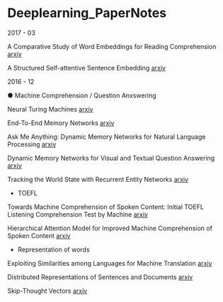 # Deeplearning_PaperNotes


2017 - 03

A Comparative Study of Word Embeddings for Reading Comprehension [arxiv](https://arxiv.org/abs/1703.00993)

A Structured Self-attentive Sentence Embedding [arxiv](https://arxiv.org/abs/1703.03130)


2016 - 12

● Machine Comprehension / Question Anxswering 

Neural Turing Machines [arxiv](https://arxiv.org/abs/1410.5401)

End-To-End Memory Networks [arxiv](https://arxiv.org/abs/1503.08895)

Ask Me Anything: Dynamic Memory Networks for Natural Language Processing [arxiv](https://arxiv.org/abs/1506.07285)

Dynamic Memory Networks for Visual and Textual Question Answering [arxiv](https://arxiv.org/abs/1603.01417)

Tracking the World State with Recurrent Entity Networks [arxiv](https://arxiv.org/abs/1612.03969)

- TOEFL

Towards Machine Comprehension of Spoken Content: Initial TOEFL Listening Comprehension Test by Machine [arxiv](https://arxiv.org/abs/1608.06378)

Hierarchical Attention Model for Improved Machine Comprehension of Spoken Content [arxiv](https://arxiv.org/abs/1608.07775) 

- Representation of words 

Exploiting Similarities among Languages for Machine Translation [arxiv](https://arxiv.org/abs/1309.4168)

Distributed Representations of Sentences and Documents [arxiv](https://arxiv.org/abs/1405.4053)

Skip-Thought Vectors [arxiv](https://arxiv.org/abs/1506.06726)
